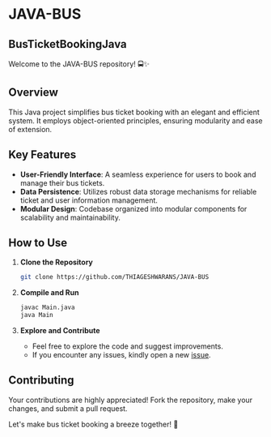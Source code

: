 # JAVA-BUS 
## BusTicketBookingJava

Welcome to the JAVA-BUS repository! 🚍✨

## Overview
This Java project simplifies bus ticket booking with an elegant and efficient system. It employs object-oriented principles, ensuring modularity and ease of extension.

## Key Features
- **User-Friendly Interface**: A seamless experience for users to book and manage their bus tickets.
- **Data Persistence**: Utilizes robust data storage mechanisms for reliable ticket and user information management.
- **Modular Design**: Codebase organized into modular components for scalability and maintainability.

## How to Use
1. **Clone the Repository**
    ```bash
    git clone https://github.com/THIAGESHWARANS/JAVA-BUS
    ```

2. **Compile and Run**
    ```bash
    javac Main.java
    java Main
    ```

3. **Explore and Contribute**
   - Feel free to explore the code and suggest improvements.
   - If you encounter any issues, kindly open a new [issue](https://github.com/THIAGESHWARANS/JAVA-BUS/issues).

## Contributing
Your contributions are highly appreciated! Fork the repository, make your changes, and submit a pull request.

Let's make bus ticket booking a breeze together! 🌟
